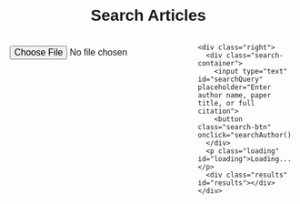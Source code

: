 <html lang="en">
<head>
  <meta charset="UTF-8">
  <meta name="viewport" content="width=device-width, initial-scale=1.0">
  <title>Author and Article Search Tool</title>
  <style>
    body {
      font-family: Arial, sans-serif;
      margin: 20px;
    }
    .container {
      display: flex;
    }
    .left {
      flex: 2;
      padding-right: 20px;
    }
    .right {
      flex: 1;
      padding-left: 20px;
      border-left: 2px solid #ccc;
    }
    .search-container {
      margin-bottom: 20px;
    }
    .results {
      margin-top: 20px;
    }
    .result-item {
      border: 1px solid #ccc;
      padding: 15px;
      margin-bottom: 15px;
      border-radius: 5px;
    }
    .fetch-btn, .pdf-btn {
      background-color: #4CAF50;
      color: white;
      border: none;
      padding: 8px 15px;
      cursor: pointer;
      border-radius: 5px;
      margin-right: 5px;
    }
    .pdf-btn {
      background-color: #FF5722;
    }
    iframe {
      width: 100%;
      height: 600px;
      border: none;
      margin-top: 20px;
    }
    .loading {
      display: none;
      margin-top: 10px;
      font-size: 18px;
      color: #888;
    }
    h1 {
      text-align: center;
    }
    input[type="text"] {
      width: 70%;
      padding: 8px;
      font-size: 16px;
      border-radius: 4px;
      border: 1px solid #ccc;
    }
    button {
      padding: 10px;
      font-size: 16px;
      cursor: pointer;
    }
    input[type="file"] {
      padding: 8px;
      font-size: 16px;
      margin-top: 10px;
    }
    button.search-btn {
      background-color: #4CAF50;
      color: white;
      border: none;
      padding: 10px 20px;
      font-size: 16px;
      border-radius: 5px;
    }
  </style>
</head>
<body>
  <h1>Search Articles</h1>

  <div class="container">
    <div class="left">
      <input type="file" id="fileInput" accept=".pdf, .doc, .docx" onchange="loadFile(event)">
      <iframe id="documentViewer" title="PDF/Word Viewer"></iframe>
    </div>

    <div class="right">
      <div class="search-container">
        <input type="text" id="searchQuery" placeholder="Enter author name, paper title, or full citation">
        <button class="search-btn" onclick="searchAuthor()">Search</button>
      </div>
      <p class="loading" id="loading">Loading...</p>
      <div class="results" id="results"></div>
    </div>
  </div>

  <script>
    // Function to search for author details using OpenAlex API, CrossRef API, and arXiv API
    function searchAuthor() {
      const query = document.getElementById('searchQuery').value;
      if (!query) {
        alert('Please enter a search query');
        return;
      }

      // Show loading indicator
      document.getElementById('loading').style.display = 'block';

      // Clean the query and split into parts to handle full citation, title, author, etc.
      const sanitizedQuery = query.replace(/[.,]/g, '').split(' ').join('+');

      // Build the OpenAlex API request URL
      const openAlexUrl = `https://api.openalex.org/works?filter=title.search:${encodeURIComponent(sanitizedQuery)}&per-page=5`;

      // Fetch author details from OpenAlex API
      fetch(openAlexUrl)
        .then(response => response.json())
        .then(data => {
          // Hide loading indicator
          document.getElementById('loading').style.display = 'none';

          // Clear previous results
          const resultsContainer = document.getElementById('results');
          resultsContainer.innerHTML = '';

          // Check if results exist
          if (data.results && data.results.length > 0) {
            data.results.forEach(work => {
              const title = work.title;
              const authors = work.authorships;
              const arxivId = work.arxiv_id || null; // Get arXiv ID if available
              const doi = work.doi || null; // Get DOI if available

              let authorList = '';
              authors.forEach(author => {
                const name = author.author.display_name || '';
                const fullAffiliation = author.raw_affiliation_string || '';
                const institutions = author.institutions || [];
                const primaryInstitution = institutions.length > 0 ? institutions[0] : {};
                const institution = primaryInstitution.display_name || '';
                const country = primaryInstitution.country_code || '';
                const email = author.author.email || '';

                // Only display fields that are available
                const affiliationDetails = fullAffiliation || `${institution}${country ? ', ' + country : ''}`;
                const emailDisplay = email ? `<br>${email}<br>` : '';

                if (name || affiliationDetails || email) {
                  authorList += `
                    <div class="author-info">
                      ${name ? name + '<br>' : ''}
                      ${affiliationDetails ? affiliationDetails + '<br>' : ''}
                      ${emailDisplay}
                    </div><br>
                  `;
                }
              });

              // Generate links for arXiv and DOI
              let arxivLink = '';
              let pdfLink = '';
              let doiLink = '';

              if (arxivId) {
                arxivLink = `<a href="https://arxiv.org/abs/${arxivId}" target="_blank" class="fetch-btn">View Article</a>`;
                pdfLink = `<a href="https://arxiv.org/pdf/${arxivId}" target="_blank" class="pdf-btn">Download PDF</a>`;
              }
              if (doi) {
                doiLink = `<a href="https://doi.org/${doi}" target="_blank" class="fetch-btn">Source (DOI)</a>`;
                doiLink += ` <a href="https://scholar.google.com/scholar?q=${encodeURIComponent(title)}" target="_blank" class="fetch-btn">Google Scholar</a>`;
              }

              const resultItem = `
                <div class="result-item">
                  <h3>${title}</h3>
                  ${authorList}
                  ${arxivLink}
                  ${pdfLink}
                  ${doiLink}
                </div>
              `;
              resultsContainer.innerHTML += resultItem;
            });
          } else {
            // No results found, suggest searching on Google Scholar
            resultsContainer.innerHTML = `
              <p>No results found in the database.</p>
              <button class="search-btn" onclick="searchOnGoogleScholar('${query}')">Try Google Scholar</button>
            `;
          }
        })
        .catch(error => {
          console.error('Error fetching data:', error);
          alert('An error occurred while fetching data.');
          document.getElementById('loading').style.display = 'none'; // Hide loading indicator on error
        });
    }

    // Function to search on Google Scholar when no results found
    function searchOnGoogleScholar(query) {
      const scholarUrl = `https://scholar.google.com/scholar?q=${encodeURIComponent(query)}`;
      window.open(scholarUrl, '_blank');
    }

    // Function to load PDF or Word file in the iframe (supports both .doc and .docx files)
    function loadFile(event) {
      const file = event.target.files[0];
      const viewer = document.getElementById('documentViewer');

      if (file) {
        const fileURL = URL.createObjectURL(file);
        const fileType = file.type;

        if (fileType === 'application/pdf') {
          // Load PDF in iframe (starting with the last page)
          viewer.src = fileURL + '#view=fit&page=last';
        } else if (fileType === 'application/msword' || fileType === 'application/vnd.openxmlformats-officedocument.wordprocessingml.document') {
          // For Word files, use Google Docs viewer (more reliable)
          viewer.src = `https://docs.google.com/viewer?url=${encodeURIComponent(fileURL)}&embedded=true`;
        } else {
          alert('Please upload a valid PDF, DOC, or DOCX document.');
        }
      }
    }
  </script>
</body>
</html>

